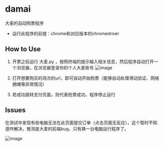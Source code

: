 # damai
大麦的自动购票程序

- 运行此程序的前提：chrome和对应版本的chromedriver

## How to Use
1. 开票之前运行 大麦.py ，按照终端的提示输入相关信息，然后程序自动打开一个浏览器，在浏览器登录你的个人大麦账号
  ![image](https://user-images.githubusercontent.com/116483151/229272365-808c4712-9df0-4b6f-81b2-02a546c63911.png)

2. 打开想要购买的场次的url，即可自动开始购票（能够自动处理滑动验证、网络拥堵等异常情况）

3. 若成功跳转支付页面，则代表抢票成功，程序停止运行


## Issues
在测试中发现有些电脑无法在此页面提交订单（点击页面无反应），这个暂时不知道咋解决，推测是大麦的前端bug，只有换一台电脑运行程序了。

![image](https://user-images.githubusercontent.com/116483151/229272627-03c42a44-1ac0-43a1-8b61-500e280393e2.png)
